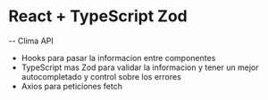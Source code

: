 # React + TypeScript Zod

-- Clima API
  - Hooks para pasar la informacion entre componentes
  - TypeScript mas Zod para validar la informacion y tener un mejor autocompletado y control sobre los errores
  - Axios para peticiones fetch
